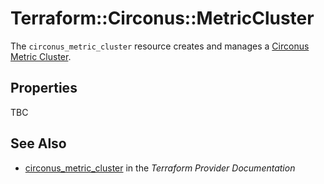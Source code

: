 # Terraform::Circonus::MetricCluster

The ``circonus_metric_cluster`` resource creates and manages a
[Circonus Metric Cluster](https://login.circonus.com/user/docs/Data/View/MetricClusters).

## Properties

TBC

## See Also

* [circonus_metric_cluster](https://www.terraform.io/docs/providers/circonus/r/metric_cluster.html) in the _Terraform Provider Documentation_